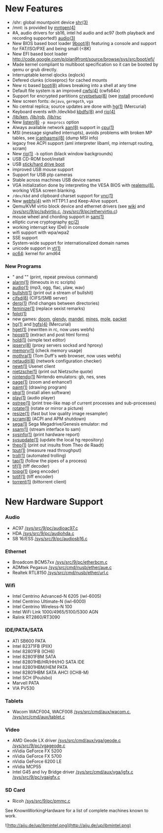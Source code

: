 # New Features #
  * /shr: global mountpoint device [shr(3)](http://man.aiju.de/3/shr)
  * /mnt: is provided by [mntgen(4)](http://man.aiju.de/4/mntgen)
  * #A, audio drivers for sb16, intel hd audio and ac97 (both playback and recording supported!) [audio(3)](http://man.aiju.de/3/audio)
  * New BIOS based boot loader [9boot(8)](http://man.aiju.de/8/9boot) featuring a console and support for FAT/ISO/PXE and being small (<8K)
  * New EFI based boot loader http://code.google.com/p/plan9front/source/browse/sys/src/boot/efi/
  * Made kernel compliant to multiboot specification so it can be booted by qemu or grub directly.
  * Interruptable kernel qlocks (eqlock)
  * Defered clunks (closeproc) for cached mounts
  * New rc based [boot(8)](http://man.aiju.de/8/boot) allows breaking into a shell at any time
  * Default file system is an improved [cwfs(4)](http://man.aiju.de/4/cwfs) (cwfs64x)
  * Support for encrypted partitions [cryptsetup(8)](http://man.aiju.de/8/cryptsetup) (see [install](fqa4#4.4_-_Encrypted_Partitions.md) procedure)
  * New screen fonts: `dejavu`, `germgoth`, `vga`
  * No central replica; source updates are done with [hg(1)](http://man.aiju.de/1/hg) (Mercurial)
  * Keyboard events with /dev/kbd [kbdfs(8)](http://man.aiju.de/8/kbdfs)  and [rio(4)](http://man.aiju.de/4/rio)
  * [/lib/ken](http://code.google.com/p/plan9front/source/browse/lib/ken), [/lib/rob](http://code.google.com/p/plan9front/source/browse/lib/rob), [/lib/rsc](http://code.google.com/p/plan9front/source/browse/lib/rsc)
  * New [listen(8)](http://man.aiju.de/8/listen) `-p maxprocs` option
  * Always available network [aan(8)](http://man.aiju.de/8/aan) support in [cpu(1)](http://man.aiju.de/1/cpu)
  * MSI (message signalled interrupts), avoids problems with broken MP tables, see [icanhasmsi(8)](http://man.aiju.de/8/icanhasmsi) (dump MSI info)
  * legacy free ACPI support (aml interpreter libaml, mp interrupt routing, scram)
  * New [rio(1)](http://man.aiju.de/1/rio) `-b` option (black window backgrounds)
  * USB CD-ROM boot/install
  * USB [stick/hard drive boot](fqa4#4.2.2_-_USB_drive.md)
  * improved USB mouse support
  * Support for USB ptp cameras
  * Stable across machines USB device names
  * VGA initialization done by interpreting the VESA BIOS with [realemu(8)](http://man.aiju.de/8/realemu), working VESA screen blanking.
  * `/dev/kbd` and clipboard charset support for [vnc(1)](http://man.aiju.de/1/vnc)
  * New [webfs(4)](http://man.aiju.de/4/webfs) with HTTP1.1 and Keep-Alive support.
  * Qemu/KVM virtio block device and ethernet drivers (see [wiki](fqa4#4.5.1.3_-_Virtio.md) and [/sys/src/9/pc/sdvirtio.c](http://code.google.com/p/plan9front/source/browse/sys/src/9/pc/sdvirtio.c), [/sys/src/9/pc/ethervirtio.c](http://code.google.com/p/plan9front/source/browse/sys/src/9/pc/ethervirtio.c))
  * mouse wheel and chording support in [sam(1)](http://man.aiju.de/1/sam)
  * elliptic curve cryptography [ec(2)](http://man.aiju.de/2/ec)
  * working interrupt key (Del) in console
  * wifi support with wpa/wpa2
  * SSE support
  * System-wide support for internationalized domain names
  * unicode support in [vt(1)](http://man.aiju.de/1/vt)
  * [pc64](http://code.google.com/p/plan9front/source/browse/sys/src/9/pc64/): kernel for amd64

### New Programs ###
  * " and "" (print, repeat previous command)
  * [alarm(1)](http://man.aiju.de/1/alarm) (timeouts in rc scripts)
  * [audio(1)](http://man.aiju.de/1/audio) (mp3, ogg, flac, µlaw, wav)
  * [bullshit(1)](http://man.aiju.de/1/bullshit) (print out a stream of bullshit)
  * [cifsd(8)](http://man.aiju.de/8/cifsd) (CIFS/SMB server)
  * [derp(1)](http://man.aiju.de/1/derp) (find changes between directories)
  * [feminize(1)](http://code.google.com/p/plan9front/source/browse/rc/bin/feminize) (replace sexist remarks)
  * [fplot(1)](http://man.aiju.de/1/fplot)
  * new games: [doom](http://code.google.com/p/plan9front/source/browse/sys/src/games/doom), [glendy](http://code.google.com/p/plan9front/source/browse/sys/src/games/glendy.c), [mandel](http://code.google.com/p/plan9front/source/browse/sys/src/games/mandel.c), [mines](http://code.google.com/p/plan9front/source/browse/sys/src/games/mines), [mole](http://code.google.com/p/plan9front/source/browse/sys/src/games/mole.c), [packet](http://code.google.com/p/plan9front/source/browse/sys/src/games/packet.c)
  * [hg(1)](http://man.aiju.de/1/hg) and [hgfs(4)](http://man.aiju.de/4/hgfs) (Mercurial)
  * [hget(1)](http://man.aiju.de/1/hget) (rewritten in rc, now uses webfs)
  * [hpost(1)](http://man.aiju.de/1/hget) (extract and post html forms)
  * [hold(1)](http://man.aiju.de/1/hold) (simple text editor)
  * [ipserv(8)](http://man.aiju.de/8/ipserv) (proxy servers socksd and hproxy)
  * [memory(1)](http://man.aiju.de/1/memory) (check memory usage)
  * [mothra(1)](http://man.aiju.de/1/mothra) (Tom Duff's web browser, now uses webfs)
  * [netaudit(8)](http://man.aiju.de/8/netaudit) (network configuration checker)
  * [newt(1)](http://man.aiju.de/1/newt) Usenet client
  * [nietzsche(1)](http://man.aiju.de/1/nietzsche) (print out Nietzsche quote)
  * [nintendo(1)](http://man.aiju.de/1/nintendo) Nintendo emulators: gb, nes, snes
  * [page(1)](http://man.aiju.de/1/page) (zoom and enhance!)
  * [paint(1)](http://man.aiju.de/1/paint) (drawing program)
  * [pkg(1)](http://man.aiju.de/1/pkg) (install alien software)
  * [play(1)](http://man.aiju.de/1/play) (audio player)
  * [pstree(1)](http://man.aiju.de/1/ps) (print tree-like map of current processes and sub-processes)
  * [rotate(1)](http://man.aiju.de/1/rotate) (rotate or mirror a picture)
  * [resize(1)](http://man.aiju.de/1/resample) (fast but low quality image resampler)
  * [scram(8)](http://man.aiju.de/8/fshalt) (ACPI and APM shutdown)
  * [sega(1)](http://man.aiju.de/1/sega) Sega Megadrive/Genesis emulator: md
  * [ssam(1)](http://man.aiju.de/1/ssam) (stream interface to sam)
  * [sysinfo(1)](http://man.aiju.de/1/sysinfo) (print hardware report)
  * [sysupdate(1)](http://man.aiju.de/1/sysinfo) (update the local hg repository)
  * [theo(1)](http://man.aiju.de/1/fortune) (print out insults from Theo de Raadt)
  * [tput(1)](http://man.aiju.de/1/tput) (measure read throughput)
  * [troll(1)](http://man.aiju.de/1/fortune) (automated trolling)
  * [tap(1)](http://man.aiju.de/1/tap) (follow the pipes of a process)
  * [tif(1)](http://man.aiju.de/1/jpg) (tiff decoder)
  * [tojpg(1)](http://man.aiju.de/1/jpg) (jpeg encoder)
  * [totif(1)](http://man.aiju.de/1/jpg) (tiff encoder)
  * [torrent(1)](http://man.aiju.de/1/torrent) (bittorrent client)

# New Hardware Support #
### Audio ###
  * AC97 [/sys/src/9/pc/audioac97.c](http://code.google.com/p/plan9front/source/browse/sys/src/9/pc/audioac97.c)
  * HDA [/sys/src/9/pc/audiohda.c](http://code.google.com/p/plan9front/source/browse/sys/src/9/pc/audiohda.c)
  * SB 16/ESS [/sys/src/9/pc/audiosb16.c](http://code.google.com/p/plan9front/source/browse/sys/src/9/pc/audiosb16.c)

### Ethernet ###
  * Broadcom BCM57xx [/sys/src/9/pc/etherbcm.c](http://code.google.com/p/plan9front/source/browse/sys/src/9/pc/etherbcm.c)
  * ADMtek Pegasus [/sys/src/cmd/nusb/ether/aue.c](http://code.google.com/p/plan9front/source/browse/sys/src/cmd/nusb/ether/aue.c)
  * Realtek RTL8150 [/sys/src/cmd/nusb/ether/url.c](http://code.google.com/p/plan9front/source/browse/sys/src/cmd/nusb/ether/url.c)

### Wifi ###
  * Intel Centrino Advanced-N 6205 (iwl-6005)
  * Intel Centrino Ultimate-N (iwl-6000)
  * Intel Centrino Wireless-N 100
  * Intel WiFi Link 1000/4965/5100/5300 AGN
  * Ralink RT2860/RT3090

### IDE/PATA/SATA ###
  * ATI SB600 PATA
  * Intel 82371FB (PIIX)
  * Intel 82801FB (ICH6)
  * Intel 82801FBM SATA
  * Intel 82801HB/HR/HH/HO SATA IDE
  * Intel 82801HBM/HEM PATA
  * Intel 82801HBM SATA AHCI (ICH8-M)
  * Intel SCH (Poulsbo)
  * Marvell PATA
  * VIA PV530

### Tablets ###
  * Wacom WACF004, WACF008 [/sys/src/cmd/aux/wacom.c](http://code.google.com/p/plan9front/source/browse/sys/src/cmd/aux/wacom.c), [/sys/src/cmd/aux/tablet.c](http://code.google.com/p/plan9front/source/browse/sys/src/cmd/aux/tablet.c)

### Video ###
  * AMD Geode LX driver [/sys/src/cmd/aux/vga/geode.c](http://code.google.com/p/plan9front/source/browse/sys/src/cmd/aux/vga/geode.c) [/sys/src/9/pc/vgageode.c](http://code.google.com/p/plan9front/source/browse/sys/src/9/pc/vgageode.c)
  * nVidia GeForce FX 5200
  * nVidia GeForce FX 5700
  * nVidia GeForce 6200 LE
  * nVidia MCP55
  * Intel G45 and Ivy Bridge driver [/sys/src/cmd/aux/vga/igfx.c](http://code.google.com/p/plan9front/source/browse/sys/src/cmd/aux/vga/igfx.c)  [/sys/src/9/pc/vgaigfx.c](http://code.google.com/p/plan9front/source/browse/sys/src/9/pc/vgaigfx.c)

### SD Card ###
  * Ricoh [/sys/src/9/pc/pmmc.c](http://code.google.com/p/plan9front/source/browse/sys/src/9/pc/pmmc.c)

See KnownWorkingHardware for a list of complete machines known to work.

![http://aiju.de/up/ibmintel.png](http://aiju.de/up/ibmintel.png)